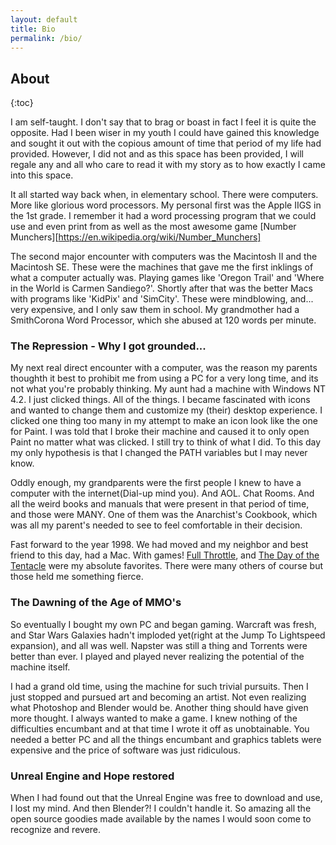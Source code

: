 ```yaml
---
layout: default
title: Bio
permalink: /bio/
---
```


## About

{:toc}

I am self-taught. I don't say that to brag or boast in fact I feel it is quite the opposite. Had I been wiser in my youth I could have gained this knowledge and sought it out with the copious amount of time that period of my life had provided. However, I did not and as this space has been provided, I will regale any and all who care to read it with my story as to how exactly I came into this space.

It all started way back when, in elementary school. There were computers. More like glorious word processors. My personal first was the Apple IIGS in the 1st grade. I remember it had a word processing program that we could use and even print from as well as the most awesome game [Number Munchers][https://en.wikipedia.org/wiki/Number_Munchers]

The second major encounter with computers was the Macintosh II and the Macintosh SE. These were the machines that gave me the first inklings of what a computer actually was. Playing games like 'Oregon Trail' and 'Where in the World is Carmen Sandiego?'. Shortly after that was the better Macs with programs like 'KidPix' and 'SimCity'. These were mindblowing, and... very expensive, and I only saw them in school. My grandmother had a SmithCorona Word Processor, which she abused at 120 words per minute. 

### The Repression - Why I got grounded...

My next real direct encounter with a computer, was the reason my parents thoughth it best to prohibit me from using a PC for a very long time, and its not what you're probably thinking. My aunt had a machine with Windows NT 4.2. I just clicked things. All of the things. I became fascinated with icons and wanted to change them and customize my (their) desktop experience. I clicked one thing too many in my attempt to make an icon look like the one for Paint. I was told that I broke their machine and caused it to only open Paint no matter what was clicked. I still try to think of what I did. To this day my only hypothesis is that I changed the PATH variables but I may never know.

Oddly enough, my grandparents were the first people I knew to have a computer with the internet(Dial-up mind you). And AOL. Chat Rooms. And all the weird books and manuals that were present in that period of time, and those were MANY. One of them was the Anarchist's Cookbook, which was all my parent's needed to see to feel comfortable in their decision.

Fast forward to the year 1998. We had moved and my neighbor and best friend to this day, had a Mac. With games! [Full Throttle](https://en.wikipedia.org/wiki/Full_Throttle_(1995_video_game)), and [The Day of the Tentacle](https://en.wikipedia.org/wiki/Day_of_the_Tentacle) were my absolute favorites. There were many others of course but those held me something fierce.

### The Dawning of the Age of MMO's

So eventually I bought my own PC and began gaming. Warcraft was fresh, and Star Wars Galaxies hadn't imploded yet(right at the Jump To Lightspeed expansion), and all was well. Napster was still a thing and Torrents were better than ever. I played and played never realizing the potential of the machine itself.

I had a grand old time, using the machine for such trivial pursuits. Then I just stopped and pursued art and becoming an artist. Not even realizing what Photoshop and Blender would be. Another thing should have given more thought. I always wanted to make a game. I knew nothing of the difficulties encumbant and at that time I wrote it off as unobtainable. You needed a better PC and all the things encumbant and graphics tablets were expensive and the price of software was just ridiculous. 

### Unreal Engine and Hope restored

When I had found out that the Unreal Engine was free to download and use, I lost my mind. And then Blender?! I couldn't handle it. So amazing all the open source goodies made available by the names I would soon come to recognize and revere.
